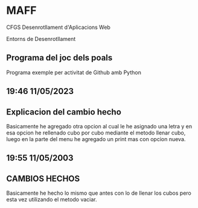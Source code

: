 # MAFF

CFGS Desenrotllament d'Aplicacions Web

Entorns de Desenrotllament

## Programa del joc dels poals

Programa exemple per activitat de Github amb Python

## 19:46 11/05/2023

## Explicacion del cambio hecho

Basicamente he agregado otra opcion al cual le he asignado una letra y en esa opcion he rellenado cubo por cubo mediante el metodo llenar cubo, luego en la parte del menu he agregado un print mas con opcion nueva.

## 19:55 11/05/2003

## CAMBIOS HECHOS

Basicamente he hecho lo mismo que antes con lo de llenar los cubos pero esta vez utilizando el metodo vaciar.
